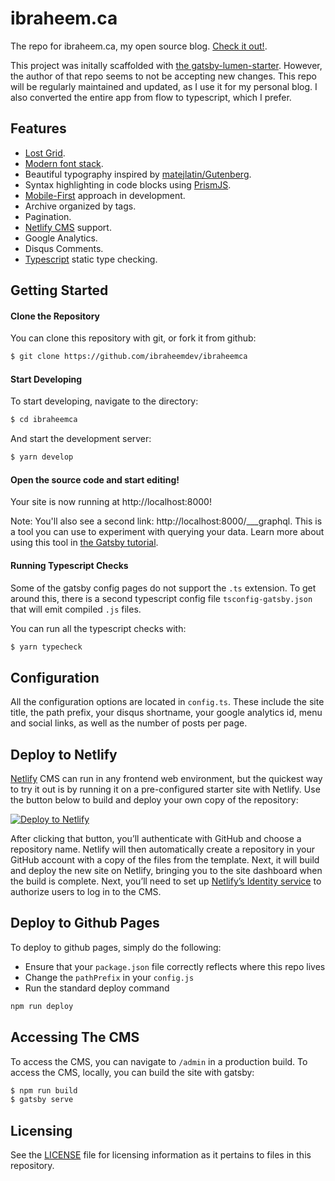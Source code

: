 # ibraheem.ca

The repo for ibraheem.ca, my open source blog. [Check it out!](https://ibraheem.ca/).

This project was initally scaffolded with [the gatsby-lumen-starter](https://github.com/alxshelepenok/gatsby-starter-lumen). However, the author of that repo seems to not be accepting new changes. This repo will be regularly maintained and updated, as I use it for my personal blog. I also converted the entire app from flow to typescript, which I prefer.

## Features
+ [Lost Grid](http://lostgrid.org).
+ [Modern font stack](https://bitsofco.de/the-new-system-font-stack).
+ Beautiful typography inspired by [matejlatin/Gutenberg](https://github.com/matejlatin/Gutenberg).
+ Syntax highlighting in code blocks using [PrismJS](http://prismjs.com).
+ [Mobile-First](https://medium.com/@mrmrs_/mobile-first-css-48bc4cc3f60f) approach in development.
+ Archive organized by tags.
+ Pagination.
+ [Netlify CMS](https://www.netlifycms.org) support.
+ Google Analytics.
+ Disqus Comments.
+ [Typescript](https://www.typescriptlang.org/) static type checking.

## Getting Started

#### Clone the Repository

You can clone this repository with git, or fork it from github:
```bash
$ git clone https://github.com/ibraheemdev/ibraheemca
```

#### Start Developing

To start developing, navigate to the directory:
```bash
$ cd ibraheemca
```

And start the development server:
```bash
$ yarn develop
```

#### Open the source code and start editing!

Your site is now running at http://localhost:8000!

Note: You'll also see a second link: http://localhost:8000/___graphql. This is a tool you can use to experiment with querying your data. Learn more about using this tool in [the Gatsby tutorial](https://www.gatsbyjs.com/tutorial/part-five/#introducing-graphiql).

#### Running Typescript Checks

Some of the gatsby config pages do not support the `.ts` extension. To get around this, there is a second typescript config file `tsconfig-gatsby.json` that will emit compiled `.js` files.

You can run all the typescript checks with:
```bash
$ yarn typecheck
```

## Configuration

All the configuration options are located in `config.ts`. These include the site title, the path prefix, your disqus shortname, your google analytics id, menu and social links, as well as the number of posts per page.

## Deploy to Netlify

[Netlify](https://netlify.com) CMS can run in any frontend web environment, but the quickest way to try it out is by running it on a pre-configured starter site with Netlify. Use the button below to build and deploy your own copy of the repository:

<a href="https://app.netlify.com/start/deploy?repository=https://github.com/ibraheemdev/ibraheemca" target="_blank"><img src="https://www.netlify.com/img/deploy/button.svg" alt="Deploy to Netlify"></a>

After clicking that button, you’ll authenticate with GitHub and choose a repository name. Netlify will then automatically create a repository in your GitHub account with a copy of the files from the template. Next, it will build and deploy the new site on Netlify, bringing you to the site dashboard when the build is complete. Next, you’ll need to set up [Netlify’s Identity service](https://docs.netlify.com/visitor-access/git-gateway/#setup-and-settings) to authorize users to log in to the CMS.

## Deploy to Github Pages

To deploy to github pages, simply do the following:

- Ensure that your `package.json` file correctly reflects where this repo lives
- Change the `pathPrefix` in your `config.js`
- Run the standard deploy command

```sh
npm run deploy
```

## Accessing The CMS

To access the CMS, you can navigate to `/admin` in a production build. To access the CMS, locally, you can build the site with gatsby:
```bash
$ npm run build
$ gatsby serve
```

## Licensing

See the [LICENSE](https://github.com/ibraheemdev/ibraheemca/blob/master/LICENSE) file for licensing information as it pertains to files in this repository.
